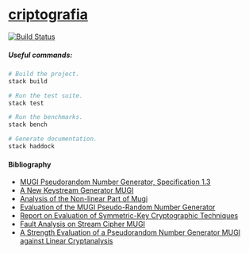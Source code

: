 # [criptografia]() 
[![Build Status](https://travis-ci.org/juanbono/criptografia.svg?branch=master)](https://travis-ci.org/juanbono/criptografia)

##### Useful commands:

``` sh
# Build the project.
stack build

# Run the test suite.
stack test

# Run the benchmarks.
stack bench

# Generate documentation.
stack haddock
```

#### Bibliography
* [MUGI Pseudorandom Number Generator, Specification 1.3](http://www.cryptrec.go.jp/cryptrec_03_spec_cypherlist_files/PDF/10_02espec.pdf)
* [A New Keystream Generator MUGI](http://citeseerx.ist.psu.edu/viewdoc/download?doi=10.1.1.112.4465&rep=rep1&type=pdf)
* [Analysis of the Non-linear Part of Mugi](https://pdfs.semanticscholar.org/0f1f/ce05d01f7994acc226c251488f1bfb1c67cc.pdf)
* [Evaluation of the MUGI Pseudo-Random Number Generator](https://www.ipa.go.jp/security/enc/CRYPTREC/fy15/doc/1035_IPA-MUGI_report_final.pdf)
* [Report on Evaluation of Symmetric-Key Cryptographic Techniques](https://www.ime.usp.br/~rt/cranalysis/kaneko2003.pdf)
* [Fault Analysis on Stream Cipher MUGI](http://ebooks.narotama.ac.id/files/Information%20Security%20and%20Cryptology;%2013th%20ICISC%202010/Chapter%2028%20Fault%20Analysis%20on%20Stream%20Cipher%20MUGI.pdf)
* [A Strength Evaluation of a Pseudorandom Number Generator MUGI against Linear Cryptanalysis](http://citeseerx.ist.psu.edu/viewdoc/download?doi=10.1.1.98.7823&rep=rep1&type=pdf)

[criptografia]: https://github.com/juanbono/criptografia
